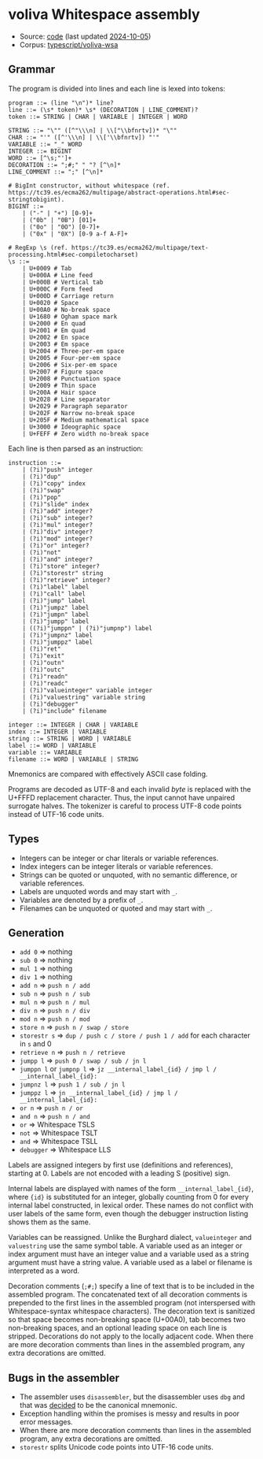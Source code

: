 # voliva Whitespace assembly

- Source: [code](https://github.com/voliva/wsa)
  (last updated [2024-10-05](https://github.com/voliva/wsa/tree/e632ecfaa11d685364787294599ba542bfacd796))
- Corpus: [typescript/voliva-wsa](https://github.com/wspace/corpus/tree/main/typescript/voliva-wsa)

## Grammar

The program is divided into lines and each line is lexed into tokens:

```bnf
program ::= (line "\n")* line?
line ::= (\s* token)* \s* (DECORATION | LINE_COMMENT)?
token ::= STRING | CHAR | VARIABLE | INTEGER | WORD

STRING ::= "\"" ([^"\\\n] | \\["\\bfnrtv])* "\""
CHAR ::= "'" ([^'\\\n] | \\['\\bfnrtv]) "'"
VARIABLE ::= "_" WORD
INTEGER ::= BIGINT
WORD ::= [^\s;"']+
DECORATION ::= ";#;" " "? [^\n]*
LINE_COMMENT ::= ";" [^\n]*

# BigInt constructor, without whitespace (ref. https://tc39.es/ecma262/multipage/abstract-operations.html#sec-stringtobigint).
BIGINT ::=
    | ("-" | "+") [0-9]+
    | ("0b" | "0B") [01]+
    | ("0o" | "0O") [0-7]+
    | ("0x" | "0X") [0-9 a-f A-F]+

# RegExp \s (ref. https://tc39.es/ecma262/multipage/text-processing.html#sec-compiletocharset)
\s ::=
    | U+0009 # Tab
    | U+000A # Line feed
    | U+000B # Vertical tab
    | U+000C # Form feed
    | U+000D # Carriage return
    | U+0020 # Space
    | U+00A0 # No-break space
    | U+1680 # Ogham space mark
    | U+2000 # En quad
    | U+2001 # Em quad
    | U+2002 # En space
    | U+2003 # Em space
    | U+2004 # Three-per-em space
    | U+2005 # Four-per-em space
    | U+2006 # Six-per-em space
    | U+2007 # Figure space
    | U+2008 # Punctuation space
    | U+2009 # Thin space
    | U+200A # Hair space
    | U+2028 # Line separator
    | U+2029 # Paragraph separator
    | U+202F # Narrow no-break space
    | U+205F # Medium mathematical space
    | U+3000 # Ideographic space
    | U+FEFF # Zero width no-break space
```

Each line is then parsed as an instruction:

```bnf
instruction ::=
    | (?i)"push" integer
    | (?i)"dup"
    | (?i)"copy" index
    | (?i)"swap"
    | (?i)"pop"
    | (?i)"slide" index
    | (?i)"add" integer?
    | (?i)"sub" integer?
    | (?i)"mul" integer?
    | (?i)"div" integer?
    | (?i)"mod" integer?
    | (?i)"or" integer?
    | (?i)"not"
    | (?i)"and" integer?
    | (?i)"store" integer?
    | (?i)"storestr" string
    | (?i)"retrieve" integer?
    | (?i)"label" label
    | (?i)"call" label
    | (?i)"jump" label
    | (?i)"jumpz" label
    | (?i)"jumpn" label
    | (?i)"jumpp" label
    | ((?i)"jumppn" | (?i)"jumpnp") label
    | (?i)"jumpnz" label
    | (?i)"jumppz" label
    | (?i)"ret"
    | (?i)"exit"
    | (?i)"outn"
    | (?i)"outc"
    | (?i)"readn"
    | (?i)"readc"
    | (?i)"valueinteger" variable integer
    | (?i)"valuestring" variable string
    | (?i)"debugger"
    | (?i)"include" filename

integer ::= INTEGER | CHAR | VARIABLE
index ::= INTEGER | VARIABLE
string ::= STRING | WORD | VARIABLE
label ::= WORD | VARIABLE
variable ::= VARIABLE
filename ::= WORD | VARIABLE | STRING
```

Mnemonics are compared with effectively ASCII case folding.

Programs are decoded as UTF-8 and each invalid *byte* is replaced with the
U+FFFD replacement character. Thus, the input cannot have unpaired surrogate
halves. The tokenizer is careful to process UTF-8 code points instead of UTF-16
code units.

## Types

- Integers can be integer or char literals or variable references.
- Index integers can be integer literals or variable references.
- Strings can be quoted or unquoted, with no semantic difference, or variable
  references.
- Labels are unquoted words and may start with `_`.
- Variables are denoted by a prefix of `_`.
- Filenames can be unquoted or quoted and may start with `_`.

## Generation

- `add 0` => nothing
- `sub 0` => nothing
- `mul 1` => nothing
- `div 1` => nothing
- `add n` => `push n / add`
- `sub n` => `push n / sub`
- `mul n` => `push n / mul`
- `div n` => `push n / div`
- `mod n` => `push n / mod`
- `store n` => `push n / swap / store`
- `storestr s` => `dup / push c / store / push 1 / add` for each character in
  `s` and 0
- `retrieve n` => `push n / retrieve`
- `jumpp l` => `push 0 / swap / sub / jn l`
- `jumppn l` or `jumpnp l` => `jz __internal_label_{id} / jmp l / __internal_label_{id}:`
- `jumpnz l` => `push 1 / sub / jn l`
- `jumppz l` => `jn __internal_label_{id} / jmp l / __internal_label_{id}:`
- `or n` => `push n / or`
- `and n` => `push n / and`
- `or` => Whitespace TSLS
- `not` => Whitespace TSLT
- `and` => Whitespace TSLL
- `debugger` => Whitespace LLS

Labels are assigned integers by first use (definitions and references), starting
at 0. Labels are not encoded with a leading S (positive) sign.

Internal labels are displayed with names of the form `__internal_label_{id}`,
where `{id}` is substituted for an integer, globally counting from 0 for every
internal label constructed, in lexical order. These names do not conflict with
user labels of the same form, even though the debugger instruction listing shows
them as the same.

Variables can be reassigned. Unlike the Burghard dialect, `valueinteger` and
`valuestring` use the same symbol table. A variable used as an integer or index
argument must have an integer value and a variable used as a string argument
must have a string value. A variable used as a label or filename is interpreted
as a word.

Decoration comments (`;#;`) specify a line of text that is to be included in the
assembled program. The concatenated text of all decoration comments is prepended
to the first lines in the assembled program (not interspersed with
Whitespace-syntax whitespace characters). The decoration text is sanitized so
that space becomes non-breaking space (U+00A0), tab becomes two non-breaking
spaces, and an optional leading space on each line is stripped. Decorations do
not apply to the locally adjacent code. When there are more decoration comments
than lines in the assembled program, any extra decorations are omitted.

## Bugs in the assembler

- The assembler uses `disassembler`, but the disassembler uses `dbg` and that
  was [decided](https://github.com/voliva/wsa/pull/1#issuecomment-2316998205) to
  be the canonical mnemonic.
- Exception handling within the promises is messy and results in poor error
  messages.
- When there are more decoration comments than lines in the assembled program,
  any extra decorations are omitted.
- `storestr` splits Unicode code points into UTF-16 code units.

